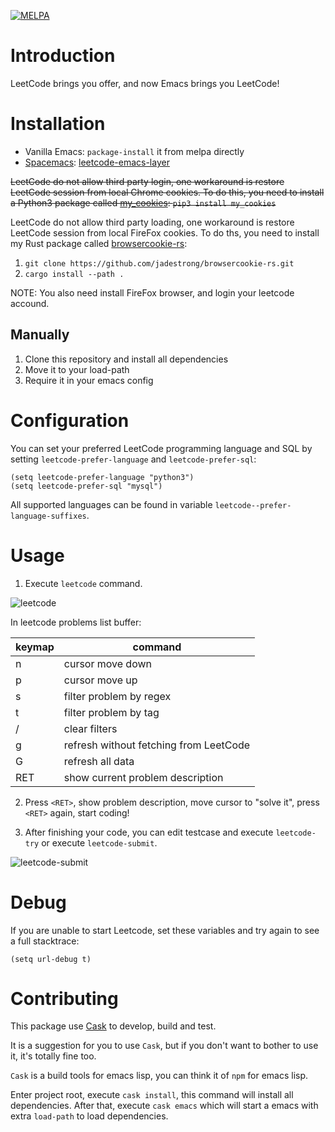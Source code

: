 [![MELPA](https://melpa.org/packages/leetcode-badge.svg)](https://melpa.org/#/leetcode)
# Introduction

LeetCode brings you offer, and now Emacs brings you LeetCode!

# Installation

- Vanilla Emacs: `package-install` it from melpa directly
- [Spacemacs](https://github.com/syl20bnr/spacemacs): [leetcode-emacs-layer](https://github.com/anmoljagetia/leetcode-emacs-layer)

~~LeetCode do not allow third party login, one workaround is restore LeetCode session from local Chrome cookies. To do this, you need to install a Python3 package called [my\_cookies](https://github.com/kaiwk/my_cookies): `pip3 install my_cookies`~~

LeetCode do not allow third party loading, one workaround is restore LeetCode session from local FireFox cookies.
To do ths, you need to install my Rust package called [browsercookie-rs](https://github.com/jadestrong/browsercookie-rs):

1. `git clone https://github.com/jadestrong/browsercookie-rs.git`
2. `cargo install --path . `

NOTE: You also need install FireFox browser, and login your leetcode accound.

## Manually

1. Clone this repository and install all dependencies
2. Move it to your load-path
3. Require it in your emacs config

# Configuration

You can set your preferred LeetCode programming language and SQL by setting `leetcode-prefer-language` and `leetcode-prefer-sql`:

```elisp
(setq leetcode-prefer-language "python3")
(setq leetcode-prefer-sql "mysql")
```

All supported languages can be found in variable `leetcode--prefer-language-suffixes`.

# Usage

1. Execute `leetcode` command.

![leetcode](images/leetcode.png)

In leetcode problems list buffer:

| keymap | command                                |
|--------|----------------------------------------|
| n      | cursor move down                       |
| p      | cursor move up                         |
| s      | filter problem by regex                |
| t      | filter problem by tag                  |
| /      | clear filters                          |
| g      | refresh without fetching from LeetCode |
| G      | refresh all data                       |
| RET    | show current problem description       |

2. Press `<RET>`, show problem description, move cursor to "solve it", press `<RET>` again, start coding!

3. After finishing your code, you can edit testcase and execute `leetcode-try` or execute `leetcode-submit`.

![leetcode-submit](images/leetcode-submit.png)

# Debug

If you are unable to start Leetcode, set these variables and try again to see a full stacktrace:

```elisp
(setq url-debug t)
```

# Contributing

This package use [Cask](https://cask.readthedocs.io/en/latest/guide/introduction.html) to develop, build and test.

It is a suggestion for you to use `Cask`, but if you don't want to bother to use it, it's totally fine too.

`Cask` is a build tools for emacs lisp, you can think it of `npm` for emacs lisp.

Enter project root, execute `cask install`, this command will install all dependencies. After that, execute `cask emacs` which will start a emacs with extra `load-path` to load dependencies.
